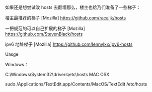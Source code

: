 如果还是想尝试改 hosts 去翻墙那么，楼主也给乃们准备了一些梯子：

楼主最推荐的梯子 [Mozilla] https://github.com/racaljk/hosts

一把规范的可以自己扩展的梯子 [Mozilla] https://github.com/StevenBlack/hosts

ipv6 地址梯子 [Mozilla] https://github.com/lennylxx/ipv6-hosts

Uasge

Windows：

C:\Windows\System32\drivers\etc\hosts
MAC OSX

sudo /Applications/TextEdit.app/Contents/MacOS/TextEdit /etc/hosts
